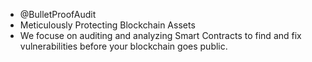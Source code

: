 - @BulletProofAudit
- Meticulously Protecting Blockchain Assets
- We focuse on auditing and analyzing Smart Contracts to find and fix vulnerabilities before your blockchain goes public.
<!---
BulletProofAudit/BulletProofAudit is a ✨ special ✨ repository because its `README.md` (this file) appears on your GitHub profile.
You can click the Preview link to take a look at your changes.
--->
